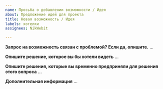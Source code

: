 ```yaml
---
name: Просьба о добавлении возможности / Идея
about: Предложение идей для проекта
title: Новая возможность / Идея
labels: хотелки
assignees: NikWebit

---
```


**Запрос на возможность связан с проблемой? Если да, опишите.**
...

**Опишите решение, которое вы бы хотели видеть**
...

**Опишите решения, которые вы временно предприняли для решения этого вопроса**
...

**Дополнительная информация**
...
